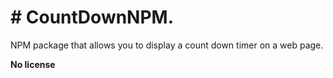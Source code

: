 <h1> # CountDownNPM. </h1>

<p> NPM package that allows you to display a count down timer on a web page. </p>

<b> No license </b>
